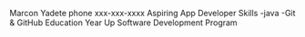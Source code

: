 Marcon Yadete
phone xxx-xxx-xxxx
Aspiring App Developer
Skills
-java
-Git & GitHub
Education
Year Up Software Development Program
